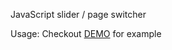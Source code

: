 JavaScript slider / page switcher

Usage:
Checkout [DEMO](https://hrastnik.github.io/hros-slider/) for example

